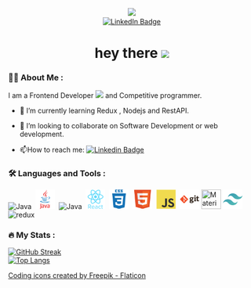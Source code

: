 <div id="header" align="center">
  <img src="https://cdn.dribbble.com/users/1059583/screenshots/4171367/coding-freak.gif" width="300"/>
</div>
<div id="badges" align="center" >
  <a href= "https://www.linkedin.com/in/unnat-das-3b5374196/" target="blank"><img src="https://img.shields.io/badge/LinkedIn-blue?style=for-the-badge&logo=linkedin&logoColor=white" alt="LinkedIn Badge"/> </a>
</div>
<h1 align="center">
  hey there
  <img src="https://media.giphy.com/media/hvRJCLFzcasrR4ia7z/giphy.gif" width="30px"/>
</h1>




### :woman_technologist: About Me :
I am a Frontend Developer <img src="https://media.giphy.com/media/WUlplcMpOCEmTGBtBW/giphy.gif" width="30"> and Competitive programmer.
- :telescope: I’m currently learning Redux , Nodejs and RestAPI.

- 💞️ I’m looking to collaborate on Software Development or web development.

- :mailbox:How to reach me: [![Linkedin Badge](https://img.shields.io/badge/-unnat-blue?style=flat&logo=Linkedin&logoColor=white)](https://www.linkedin.com/in/unnat-das-3b5374196/)


### :hammer_and_wrench: Languages and Tools :
<div>
  <img src="https://user-images.githubusercontent.com/84987518/180303873-38d2b455-cee7-4204-8200-3b96225f59de.png" title="c++" alt="Java" width="40" height="40"/>&nbsp;
  <img src="https://github.com/devicons/devicon/blob/master/icons/java/java-original-wordmark.svg" title="Java" alt="Java" width="40" height="40"/>&nbsp;
  <img src="https://user-images.githubusercontent.com/84987518/180304196-e369d65f-74d0-4ebb-83d9-1667b539d060.svg" title="Python" alt="Java" width="40"height="40"/>&nbsp;
  <img src="https://github.com/devicons/devicon/blob/master/icons/react/react-original-wordmark.svg" title="React" alt="React" width="40" height="40"/>&nbsp;
  <img src="https://github.com/devicons/devicon/blob/master/icons/css3/css3-plain-wordmark.svg"  title="CSS3" alt="CSS" width="40" height="40"/>&nbsp;
  <img src="https://github.com/devicons/devicon/blob/master/icons/html5/html5-original.svg" title="HTML5" alt="HTML" width="40" height="40"/>&nbsp;
  <img src="https://github.com/devicons/devicon/blob/master/icons/javascript/javascript-original.svg" title="JavaScript" alt="JavaScript" width="40" height="40"/>&nbsp;
  <img src="https://github.com/devicons/devicon/blob/master/icons/git/git-original-wordmark.svg" title="Git" **alt="Git" width="40" height="40"/>
  <img src="https://user-images.githubusercontent.com/84987518/183380062-f03bbc1a-6593-42aa-98af-e25431c379b8.jpg" title="MaterialUI" **alt="MatreialUI" width="40" height="40"/>
  <img src = "https://raw.githubusercontent.com/Sayo1305/unnatdas.github.io/main/resource/tailwindcss.png" alt = "TailwindCSS"width="40" height="40" />
  <img src = "https://user-images.githubusercontent.com/84987518/190498002-8ffca85c-80dd-48f1-9b80-e2f2eb103c3e.svg" alt = "redux"width="40" height="40" />
</div>

### :fire: My Stats :
[![GitHub Streak](http://github-readme-streak-stats.herokuapp.com?user=sayo1305&theme=light&background=#fff)](https://git.io/streak-stats)
<br>
[![Top Langs](https://github-readme-stats.vercel.app/api/top-langs/?username=sayo1305&layout=compact&theme=light)](https://github.com/anuraghazra/github-readme-stats)



<a href="https://www.flaticon.com/free-icons/coding" title="coding icons">Coding icons created by Freepik - Flaticon</a>
<!---
Sayo1305/Sayo1305 is a ✨ special ✨ repository because its `README.md` (this file) appears on your GitHub profile.
You can click the Preview link to take a look at your changes.
--->
